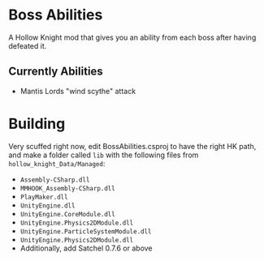 # Boss Abilities
A Hollow Knight mod that gives you an ability from each boss after having defeated it.

## Currently Abilities
* Mantis Lords "wind scythe" attack

# Building
Very scuffed right now, edit BossAbilities.csproj to have the right HK path, and make a folder called `lib` with the following files from `hollow_knight_Data/Managed`:
* `Assembly-CSharp.dll`
* `MMHOOK_Assembly-CSharp.dll`
* `PlayMaker.dll`
* `UnityEngine.dll`
* `UnityEngine.CoreModule.dll`
* `UnityEngine.Physics2DModule.dll`
* `UnityEngine.ParticleSystemModule.dll`
* `UnityEngine.Physics2DModule.dll`
* Additionally, add Satchel 0.7.6 or above
